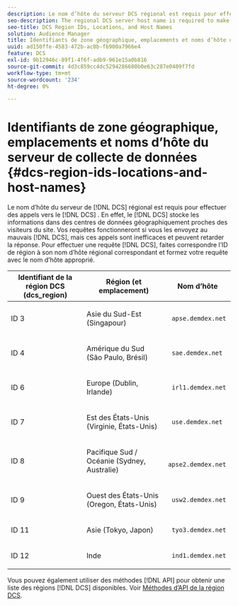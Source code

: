 ```yaml
---
description: Le nom d’hôte du serveur DCS régional est requis pour effectuer des appels vers le serveur DCS. En effet, le serveur de collecte de données stocke les informations dans des centres de données géographiquement proches des visiteurs du site. Vos requêtes fonctionneront si vous les envoyez au mauvais serveur de collecte de données, mais ces appels sont inefficaces et peuvent retarder la réponse. Pour effectuer une requête DCS, faites correspondre l’ID de région à son nom d’hôte régional correspondant et formez votre requête avec le nom d’hôte approprié.
seo-description: The regional DCS server host name is required to make calls to the DCS. This is because the DCS stores information in data centers that are geographically close to site visitors. Your queries will work if you send them to the wrong DCS, but these calls are inefficient and can delay the response. To make a DCS request, match the region ID to its corresponding regional host name and form your query with the proper host name.
seo-title: DCS Region IDs, Locations, and Host Names
solution: Audience Manager
title: Identifiants de zone géographique, emplacements et noms d’hôte du serveur de collecte de données
uuid: ad150ffe-4583-472b-ac8b-fb900a7966e4
feature: DCS
exl-id: 9b12946c-89f1-4f6f-adb9-961e15a0b816
source-git-commit: 4d3c859cc4dc5294286680b0e63c287e0409f7fd
workflow-type: tm+mt
source-wordcount: '234'
ht-degree: 0%

---
```


# Identifiants de zone géographique, emplacements et noms d’hôte du serveur de collecte de données {#dcs-region-ids-locations-and-host-names}

Le nom d’hôte du serveur de [!DNL DCS] régional est requis pour effectuer des appels vers le [!DNL DCS] . En effet, le [!DNL DCS] stocke les informations dans des centres de données géographiquement proches des visiteurs du site. Vos requêtes fonctionneront si vous les envoyez au mauvais [!DNL DCS], mais ces appels sont inefficaces et peuvent retarder la réponse. Pour effectuer une requête [!DNL DCS], faites correspondre l’ID de région à son nom d’hôte régional correspondant et formez votre requête avec le nom d’hôte approprié.

<table id="table_643212E4F9C64DFF9443904B01D89CB3"> 
 <thead> 
  <tr> 
   <th colname="col1" class="entry"> Identifiant de la région DCS (dcs_region) </th> 
   <th colname="col2" class="entry"> Région (et emplacement) </th> 
   <th colname="col3" class="entry"> Nom d’hôte </th> 
  </tr> 
 </thead>
 <tbody> 
  <tr> 
   <td colname="col1"> <p>ID 3 </p> </td> 
   <td colname="col2"> <p>Asie du Sud-Est (Singapour) </p> </td> 
   <td colname="col3"> <p> <code> apse.demdex.net</code> </p> </td> 
  </tr> 
  <tr> 
   <td colname="col1"> <p>ID 4 </p> </td> 
   <td colname="col2"> <p>Amérique du Sud (São Paulo, Brésil) </p> </td> 
   <td colname="col3"> <p> <code> sae.demdex.net</code> </p> </td> 
  </tr> 
  <tr> 
   <td colname="col1"> <p>ID 6 </p> </td> 
   <td colname="col2"> <p>Europe (Dublin, Irlande) </p> </td> 
   <td colname="col3"> <p> <code> irl1.demdex.net</code> </p> </td> 
  </tr> 
  <tr> 
   <td colname="col1"> <p>ID 7 </p> </td> 
   <td colname="col2"> <p>Est des États-Unis (Virginie, États-Unis) </p> </td> 
   <td colname="col3"> <p> <code> use.demdex.net</code> </p> </td> 
  </tr> 
  <tr> 
   <td colname="col1"> <p>ID 8 </p> </td> 
   <td colname="col2"> <p>Pacifique Sud / Océanie (Sydney, Australie) </p> </td> 
   <td colname="col3"> <p> <code> apse2.demdex.net</code> </p> </td> 
  </tr> 
  <tr> 
   <td colname="col1"> <p>ID 9 </p> </td> 
   <td colname="col2"> <p>Ouest des États-Unis (Oregon, États-Unis) </p> </td> 
   <td colname="col3"> <p> <code> usw2.demdex.net</code> </p> </td> 
  </tr> 
  <tr> 
   <td colname="col1"> <p>ID 11 </p> </td> 
   <td colname="col2"> <p>Asie (Tokyo, Japon) </p> </td> 
   <td colname="col3"> <p> <code> tyo3.demdex.net</code> </p> </td> 
  </tr>
  <tr> 
   <td colname="col1"> <p>ID 12 </p> </td> 
   <td colname="col2"> <p>Inde </p> </td> 
   <td colname="col3"> <p> <code> ind1.demdex.net</code> </p> </td> 
  </tr> 
 </tbody> 
</table>

Vous pouvez également utiliser des méthodes [!DNL API] pour obtenir une liste des régions [!DNL DCS] disponibles. Voir [Méthodes d’API de la région DCS](../../../api/rest-api-main/aam-api-dcs-regions.md).
